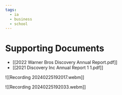 ```yaml
---
tags:
  - ia
  - business
  - school
---
```

# Supporting Documents
- [[2022 Warner Bros Discovery Annual Report.pdf]]
- [[2021 Discovery Inc Annual Report 1 1.pdf]]

![[Recording 20240225192017.webm]]

![[Recording 20240225192033.webm]]
